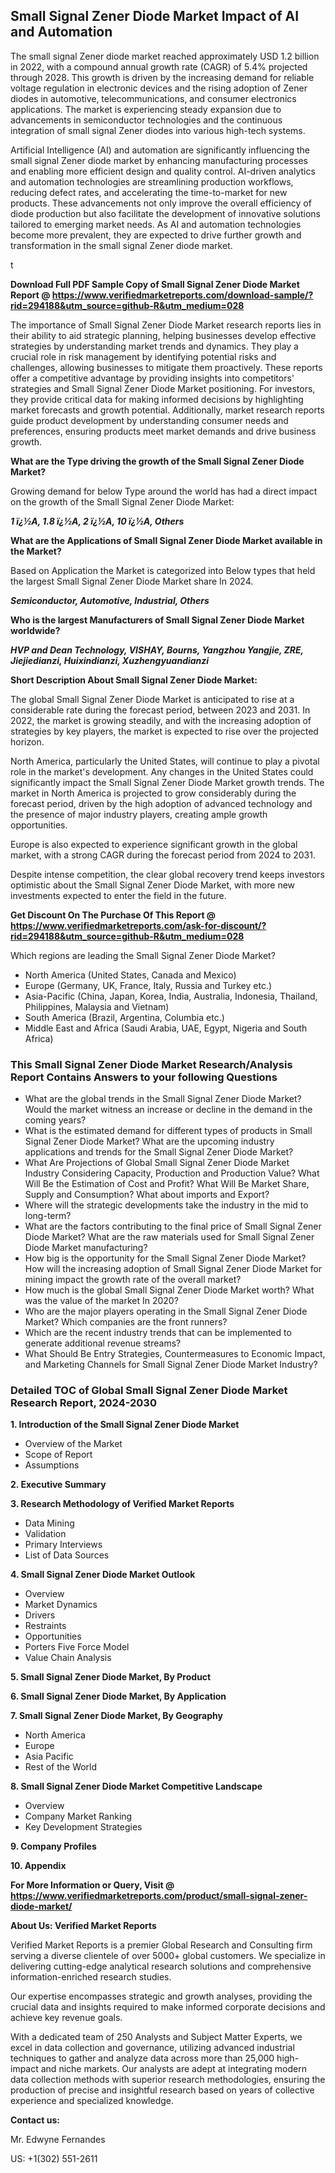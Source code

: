 <h2>Small Signal Zener Diode Market Impact of AI and Automation</h2><p>The small signal Zener diode market reached approximately USD 1.2 billion in 2022, with a compound annual growth rate (CAGR) of 5.4% projected through 2028. This growth is driven by the increasing demand for reliable voltage regulation in electronic devices and the rising adoption of Zener diodes in automotive, telecommunications, and consumer electronics applications. The market is experiencing steady expansion due to advancements in semiconductor technologies and the continuous integration of small signal Zener diodes into various high-tech systems.</p><p>Artificial Intelligence (AI) and automation are significantly influencing the small signal Zener diode market by enhancing manufacturing processes and enabling more efficient design and quality control. AI-driven analytics and automation technologies are streamlining production workflows, reducing defect rates, and accelerating the time-to-market for new products. These advancements not only improve the overall efficiency of diode production but also facilitate the development of innovative solutions tailored to emerging market needs. As AI and automation technologies become more prevalent, they are expected to drive further growth and transformation in the small signal Zener diode market.</p>t</p><p id="" class=""><strong>Download Full PDF Sample Copy of Small Signal Zener Diode Market Report @ <a href="https://www.verifiedmarketreports.com/download-sample/?rid=294188&utm_source=github-R&utm_medium=028" target="_blank">https://www.verifiedmarketreports.com/download-sample/?rid=294188&utm_source=github-R&utm_medium=028</a></strong></p><p>The importance of&nbsp;Small Signal Zener Diode Market research reports lies in their ability to aid strategic planning, helping businesses develop effective strategies by understanding market trends and dynamics. They play a crucial role in risk management by identifying potential risks and challenges, allowing businesses to mitigate them proactively. These reports offer a competitive advantage by providing insights into competitors' strategies and Small Signal Zener Diode Market positioning. For investors, they provide critical data for making informed decisions by highlighting market forecasts and growth potential. Additionally, market research reports guide product development by understanding consumer needs and preferences, ensuring products meet market demands and drive business growth.</p><p><strong>What are the&nbsp;Type driving the growth of the Small Signal Zener Diode Market?</strong></p><p id="" class="">Growing demand for below Type around the world has had a direct impact on the growth of the Small Signal Zener Diode Market:</p><em><strong>1 ï¿½A, 1.8 ï¿½A, 2 ï¿½A, 10 ï¿½A, Others</strong></em></p><strong>What are the&nbsp;Applications&nbsp;of Small Signal Zener Diode Market available in the Market?</strong></p><p id="" class="">Based on Application the Market is categorized into Below types that held the largest Small Signal Zener Diode Market share In 2024.</p><em><strong>Semiconductor, Automotive, Industrial, Others</strong></em></p><strong>Who is the largest Manufacturers of Small Signal Zener Diode Market worldwide?</strong></p><p><em><strong>HVP and Dean Technology, VISHAY, Bourns, Yangzhou Yangjie, ZRE, Jiejiedianzi, Huixindianzi, Xuzhengyuandianzi</strong></em></p><p id="" class=""><strong>Short Description About Small Signal Zener Diode Market:</strong></p><p>The global Small Signal Zener Diode Market is anticipated to rise at a considerable rate during the forecast period, between 2023 and 2031. In 2022, the market is growing steadily, and with the increasing adoption of strategies by key players, the market is expected to rise over the projected horizon.</p><p>North America, particularly the United States, will continue to play a pivotal role in the market's development. Any changes in the United States could significantly impact the Small Signal Zener Diode Market growth trends. The market in North America is projected to grow considerably during the forecast period, driven by the high adoption of advanced technology and the presence of major industry players, creating ample growth opportunities.</p><p>Europe is also expected to experience significant growth in the global market, with a strong CAGR during the forecast period from 2024 to 2031.</p><p>Despite intense competition, the clear global recovery trend keeps investors optimistic about the Small Signal Zener Diode Market, with more new investments expected to enter the field in the future.</p><p id="" class=""><strong>Get Discount On The Purchase Of This Report @ <a href="https://www.verifiedmarketreports.com/ask-for-discount/?rid=294188&utm_source=github-R&utm_medium=028" target="_blank">https://www.verifiedmarketreports.com/ask-for-discount/?rid=294188&utm_source=github-R&utm_medium=028</a></strong></p>Which regions are leading the Small Signal Zener Diode Market?</p><ul><li>North America (United States, Canada and Mexico)</li><li>Europe (Germany, UK, France, Italy, Russia and Turkey etc.)</li><li>Asia-Pacific (China, Japan, Korea, India, Australia, Indonesia, Thailand, Philippines, Malaysia and Vietnam)</li><li>South America (Brazil, Argentina, Columbia etc.)</li><li>Middle East and Africa (Saudi Arabia, UAE, Egypt, Nigeria and South Africa)</li></ul><h3 id="" class="">This Small Signal Zener Diode Market Research/Analysis Report Contains Answers to your following Questions</h3><ul><li>What are the global trends in the Small Signal Zener Diode Market? Would the market witness an increase or decline in the demand in the coming years?</li><li>What is the estimated demand for different types of products in Small Signal Zener Diode Market? What are the upcoming industry applications and trends for the Small Signal Zener Diode Market?</li><li>What Are Projections of Global Small Signal Zener Diode Market Industry Considering Capacity, Production and Production Value? What Will Be the Estimation of Cost and Profit? What Will Be Market Share, Supply and Consumption? What about imports and Export?</li><li>Where will the strategic developments take the industry in the mid to long-term?</li><li>What are the factors contributing to the final price of Small Signal Zener Diode Market? What are the raw materials used for Small Signal Zener Diode Market manufacturing?</li><li>How big is the opportunity for the Small Signal Zener Diode Market? How will the increasing adoption of Small Signal Zener Diode Market for mining impact the growth rate of the overall market?</li><li>How much is the global Small Signal Zener Diode Market worth? What was the value of the market In 2020?</li><li>Who are the major players operating in the Small Signal Zener Diode Market? Which companies are the front runners?</li><li>Which are the recent industry trends that can be implemented to generate additional revenue streams?</li><li>What Should Be Entry Strategies, Countermeasures to Economic Impact, and Marketing Channels for Small Signal Zener Diode Market Industry?</li></ul><h3 id="" class="">Detailed TOC of Global Small Signal Zener Diode Market Research Report, 2024-2030</h3><p id="" class=""><strong>1. Introduction of the Small Signal Zener Diode Market</strong></p><ul><li>Overview of the Market</li><li>Scope of Report</li><li>Assumptions</li></ul><p id="" class=""><strong>2. Executive Summary</strong></p><p id="" class=""><strong>3. Research Methodology of Verified Market Reports</strong></p><ul><li>Data Mining</li><li>Validation</li><li>Primary Interviews</li><li>List of Data Sources</li></ul><p id="" class=""><strong>4. Small Signal Zener Diode Market Outlook</strong></p><ul><li>Overview</li><li>Market Dynamics</li><li>Drivers</li><li>Restraints</li><li>Opportunities</li><li>Porters Five Force Model</li><li>Value Chain Analysis</li></ul><p id="" class=""><strong>5. Small Signal Zener Diode Market, By Product</strong></p><p id="" class=""><strong>6. Small Signal Zener Diode Market, By Application</strong></p><p id="" class=""><strong>7. Small Signal Zener Diode Market, By Geography</strong></p><ul><li>North America</li><li>Europe</li><li>Asia Pacific</li><li>Rest of the World</li></ul><p id="" class=""><strong>8. Small Signal Zener Diode Market Competitive Landscape</strong></p><ul><li>Overview</li><li>Company Market Ranking</li><li>Key Development Strategies</li></ul><p id="" class=""><strong>9. Company Profiles</strong></p><p id="" class=""><strong>10. Appendix</strong></p><p id="" class=""><strong>For More Information or Query, Visit @ <a href="https://www.verifiedmarketreports.com/product/small-signal-zener-diode-market/" target="_blank">https://www.verifiedmarketreports.com/product/small-signal-zener-diode-market/</a></strong></p><p id="" class=""><strong>About Us: Verified Market Reports</strong></p><p id="" class="">Verified Market Reports is a premier Global Research and Consulting firm serving a diverse clientele of over 5000+ global customers. We specialize in delivering cutting-edge analytical research solutions and comprehensive information-enriched research studies.</p><p id="" class="">Our expertise encompasses strategic and growth analyses, providing the crucial data and insights required to make informed corporate decisions and achieve key revenue goals.</p><p id="" class="">With a dedicated team of 250 Analysts and Subject Matter Experts, we excel in data collection and governance, utilizing advanced industrial techniques to gather and analyze data across more than 25,000 high-impact and niche markets. Our analysts are adept at integrating modern data collection methods with superior research methodologies, ensuring the production of precise and insightful research based on years of collective experience and specialized knowledge.</p><p id="" class=""><strong>Contact us:</strong></p><p id="" class="">Mr. Edwyne Fernandes</p><p id="" class="">US: +1(302) 551-2611</p>